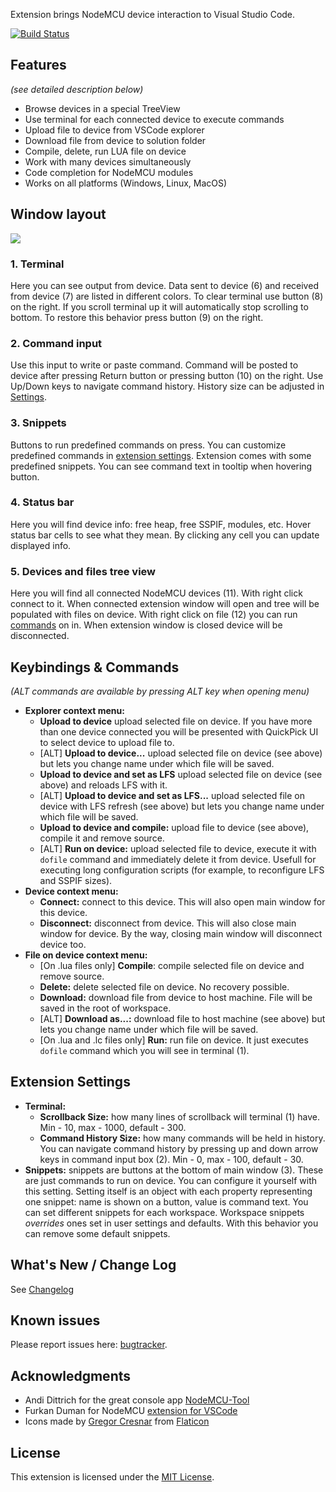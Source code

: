 Extension brings NodeMCU device interaction to Visual Studio Code.

[![Build Status](https://travis-ci.com/BoresExpress/nodemcu-tools.svg?branch=master)](https://travis-ci.com/BoresExpress/nodemcu-tools)

## Features

_(see detailed description below)_

* Browse devices in a special TreeView
* Use terminal for each connected device to execute commands
* Upload file to device from VSCode explorer
* Download file from device to solution folder
* Compile, delete, run LUA file on device
* Work with many devices simultaneously
* Code completion for NodeMCU modules
* Works on all platforms (Windows, Linux, MacOS)

## Window layout

![](https://bitbucket.org/BoresExpress/nodemcu-tools/raw/9737356c0f77636223d97f1b7c9e3c86010b801d/resources/docs/main-screen.png)

### 1. Terminal

Here you can see output from device. Data sent to device (6) and received from device (7) are listed in different colors.
To clear terminal use button (8) on the right.
If you scroll terminal up it will automatically stop scrolling to bottom. To restore this behavior press button (9) on the right.

### 2. Command input

Use this input to write or paste command. Command will be posted to device after pressing Return button or pressing button (10) on the right.
Use Up/Down keys to navigate command history. History size can be adjusted in [Settings](#settings).

### 3. Snippets

Buttons to run predefined commands on press. You can customize predefined commands in [extension settings](#settings). Extension comes with some predefined snippets. You can see command text in tooltip when hovering button.

### 4. Status bar

Here you will find device info: free heap, free SSPIF, modules, etc. Hover status bar cells to see what they mean. By clicking any cell you can update displayed info.

### 5. Devices and files tree view

Here you will find all connected NodeMCU devices (11). With right click connect to it. When connected extension window will open and tree will be populated with files on device. With right click on file (12) you can run [commands](#commands-device) on in. When extension window is closed device will be disconnected.

## Keybindings & Commands

_(ALT commands are available by pressing ALT key when opening menu)_

* <a name="commands-explorer"></a>**Explorer context menu:**
  * **Upload to device** upload selected file on device. If you have more than one device connected you will be presented with QuickPick UI to select device to upload file to.
  * [ALT] **Upload to device...** upload selected file on device (see above) but lets you change name under which file will be saved.
  * **Upload to device and set as LFS** upload selected file on device (see above) and reloads LFS with it.
  * [ALT] **Upload to device and set as LFS...** upload selected file on device with LFS refresh (see above) but lets you change name under which file will be saved.
  * **Upload to device and compile:** upload file to device (see above), compile it and remove source.
  * [ALT] **Run on device:** upload selected file to device, execute it with `dofile` command and immediately delete it from device. Usefull for executing long configuration scripts (for example, to reconfigure LFS and SSPIF sizes).
* <a name="commands-device"></a>**Device context menu:**
  * **Connect:** connect to this device. This will also open main window for this device.
  * **Disconnect:** disconnect from device. This will also close main window for device. By the way, closing main window will disconnect device too.
* **File on device context menu:**
  * [On .lua files only] **Compile**: compile selected file on device and remove source.
  * **Delete:** delete selected file on device. No recovery possible.
  * **Download:** download file from device to host machine. File will be saved in the root of workspace.
  * [ALT] **Download as...:** download file to host machine (see above) but lets you change name under which file will be saved.
  * [On .lua and .lc files only] **Run:** run file on device. It just executes `dofile` command which you will see in terminal (1).

## <a name="settings"></a>Extension Settings

* **Terminal:**
  * **Scrollback Size:** how many lines of scrollback will terminal (1) have. Min - 10, max - 1000, default - 300.
  * **Command History Size:** how many commands will be held in history. You can navigate command history by pressing up and down arrow keys in command input box (2). Min - 0, max - 100, default - 30.
* **Snippets:** snippets are buttons at the bottom of main window (3). These are just commands to run on device. You can configure it yourself with this setting. Setting itself is an object with each property representing one snippet: name is shown on a button, value is command text. You can set different snippets for each workspace. Workspace snippets _overrides_ ones set in user settings and defaults. With this behavior you can remove some default snippets. 

## What's New / Change Log

See [Changelog](https://bitbucket.org/BoresExpress/nodemcu-tools/src/master/CHANGELOG.md)

## Known issues

Please report issues here: [bugtracker](https://bitbucket.org/BoresExpress/nodemcu-tools/issues).

## Acknowledgments

- Andi Dittrich for the great console app [NodeMCU-Tool](https://github.com/AndiDittrich/NodeMCU-Tool)
- Furkan Duman for NodeMCU [extension for VSCode](https://github.com/fduman/vscode-nodemcu)
- Icons made by [Gregor Cresnar](https://flaticon.com/authors/gregor-cresnar) from [Flaticon](https://flaticon.com)

## License

This extension is licensed under the [MIT License](https://bitbucket.org/BoresExpress/nodemcu-tools/raw/cccc452c3dad7539e553ad45bafda68eaff7b9d7/LICENSE.md).